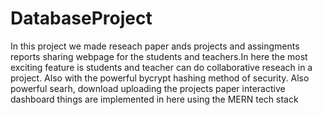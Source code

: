 # DatabaseProject
In this project we made reseach paper ands projects and assingments reports sharing webpage for the students and teachers.In here the most exciting feature is students and teacher can do collaborative reseach in a project. Also with the powerful bycrypt hashing method of security. Also powerful searh, download uploading the projects paper interactive dashboard things are implemented in here using the MERN tech stack 
